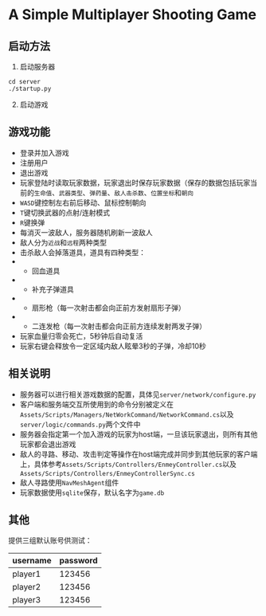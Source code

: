 # A Simple Multiplayer Shooting Game

## 启动方法
1. 启动服务器
```
cd server
./startup.py
```

2. 启动游戏

## 游戏功能
- 登录并加入游戏
- 注册用户
- 退出游戏
- 玩家登陆时读取玩家数据，玩家退出时保存玩家数据（保存的数据包括玩家当前的`生命值`、`武器类型`、`弹药量`、`敌人击杀数`、`位置坐标`和`朝向`
- `WASD`键控制左右前后移动、鼠标控制朝向
- `T`键切换武器的点射/连射模式
- `R`键换弹
- 每消灭一波敌人，服务器随机刷新一波敌人
- 敌人分为`近战`和`远程`两种类型
- 击杀敌人会掉落道具，道具有四种类型：
- - 回血道具
- - 补充子弹道具
- - 扇形枪（每一次射击都会向正前方发射扇形子弹）
- - 二连发枪（每一次射击都会向正前方连续发射两发子弹）
- 玩家血量归零会死亡，5秒钟后自动复活
- 玩家右键会释放令一定区域内敌人眩晕3秒的子弹，冷却10秒

## 相关说明
- 服务器可以进行相关游戏数据的配置，具体见`server/network/configure.py`
- 客户端和服务端交互所使用到的命令分别被定义在`Assets/Scripts/Managers/NetWorkCommand/NetworkCommand.cs`以及`server/logic/commands.py`两个文件中
- 服务器会指定第一个加入游戏的玩家为host端，一旦该玩家退出，则所有其他玩家都会退出游戏
- 敌人的寻路、移动、攻击判定等操作在host端完成并同步到其他玩家的客户端上，具体参考`Assets/Scripts/Controllers/EnmeyController.cs`以及`Assets/Scripts/Controllers/EnmeyControllerSync.cs`
- 敌人寻路使用`NavMeshAgent`组件
- 玩家数据使用`sqlite`保存，默认名字为`game.db`

## 其他
提供三组默认账号供测试：

| username | password |
| --- | --- |
| player1  | 123456 |
| player2  | 123456 |
| player3  | 123456 |